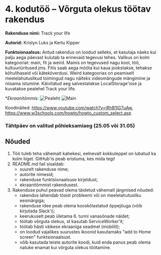 # 4. kodutöö – Võrguta olekus töötav rakendus

**Rakenduse nimi:** Track your life

**Autorid:** Krislyn Luks ja Kertu Kipper

**Funktsionaalsus:** Antud rakendus on loodud selleks, et kasutaja näeks kui palju aega päevast kulutab ta erinevaid tegevusi tehes. Valikus on kolm kategooriat: main, fit ja weird. Mainis on tegevused nagu kool, töö, kultuuriüritused jms. Fitis saab aega mõõta kui kaua jookstakse, tehakse kõhulihaseid või kätekõverdusi. Weird kategoorias on peamiselt meelelahutuslikud toimingud nagu näiteks videomängude mängimine ja niisama istumine. Käivitatud aeg salvestatakse LocalStorage'isse ja kuvatakse pealehel Track your life.

**Ekraanitõmmis:* ![Pealeht](https://github.com/phkel/4.ea-kodutoo/blob/master/trackyourlife.PNG)
![Main](https://github.com/phkel/4.ea-kodutoo/blob/master/trackyourlife2.PNG)

Koodinäited: https://www.youtube.com/watch?v=jRhB1IG7uAw, https://www.w3schools.com/howto/howto_custom_select.asp

### Tähtpäev on valitud põhieksamiaeg (25.05 või 31.05)

## Nõuded

1. Töö tuleb teha vähemalt kahekesi, eelnevalt kokkuleppel on lubatud ka kolm liiget. GitHub'is peab eristuma, kes mida tegi!
1. README.md fail sisaldab:
    * suurelt rakenduse nime; 
    * autorite nimesid; 
    * rakenduse funktsionaalsuse kirjeldust;
    * ekraanitõmmist rakendusest.
1. Rakenduse puhul peavad olema täidetud vähemalt järgmised nõuded:
    * rakendus lahendab tõsist probleemi või on meelelahutusliku eesmärgiga; 
    * rakenduse idee peab olema kooskõlastatud õppejõuga (võib kirjutada Slack'i); 
    * keerukuselt peab ületama 6. tunni vanasõnade näidet; 
    * töötab võrguta olekus, st kasutab ServiceWorker'it;
    * töötab hästi väikese ekraaniga seadmel (mobiilil);  
    * on loodud vajalikes suurustes ikoonid kasutamaks "add to Home screen" funktsionaalsust.
    * võib kasutada teiste autorite koodi, kuid enda panus peab olema natuke enamat kui võrguta olekus töötamine. 
